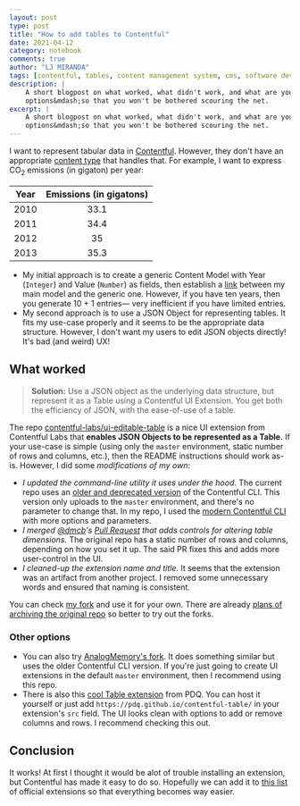 ```yaml
---
layout: post
type: post
title: "How to add tables to Contentful"
date: 2021-04-12
category: notebook
comments: true
author: "LJ MIRANDA"
tags: [contentful, tables, content management system, cms, software dev]
description: |
    A short blogpost on what worked, what didn't work, and what are your other
    options&mdash;so that you won't be bothered scouring the net.
excerpt: |
    A short blogpost on what worked, what didn't work, and what are your other
    options&mdash;so that you won't be bothered scouring the net.
---
```


<span class="firstcharacter">I</span> want to represent tabular data in [Contentful](https://www.contentful.com/).
However, they don't have an appropriate [content
type](https://www.contentful.com/developers/docs/concepts/data-model/) that
handles that. For example, I want to express CO<sub>2</sub> emissions (in
gigaton) per year:

| Year | Emissions (in gigatons) |
|:------:|:-----------:|
| 2010 | 33.1      |
| 2011 | 34.4      |
| 2012 | 35        |
| 2013 | 35.3      |

* My initial approach is to create a generic Content Model with Year (`Integer`)
    and Value (`Number`) as fields, then establish a
    [link](https://www.contentful.com/developers/docs/concepts/links/) between
    my main model and the generic one. However, if you have ten years, then you
    generate 10 + 1 entries&mdash; very inefficient if you have limited entries.
* My second approach is to use a JSON Object for representing tables. It fits
    my use-case properly and it seems to be the appropriate data structure.
    However, I don't want my users to edit JSON objects directly! It's bad (and
    weird) UX!

## What worked

> **Solution:** Use a JSON object as the underlying data structure, but represent
> it as a Table using a Contentful UI Extension. You get both the efficiency of
> JSON, with the ease-of-use of a table.

The repo
[contentful-labs/ui-editable-table](https://github.com/contentful-labs/ui-editable-table)
is a nice UI extension from Contentful Labs that **enables JSON Objects to be
represented as a Table.** If your use-case is simple (using only the `master`
environment, static number of rows and columns, etc.), then the README
instructions should work as-is. However, I did some *modifications of my own*:
* *I updated the command-line utility it uses under the hood*. The current
    repo uses an [older and deprecated
    version](https://github.com/contentful/contentful-extension-cli) of the
    Contentful CLI. This version only uploads to the `master` environment,
    and there's no parameter to change that. In my repo, I used the [modern
    Contentful
    CLI](https://github.com/contentful/contentful-cli/tree/master/docs/extension/create)
    with more options and parameters.
* *I merged [@dmcb](https://github.com/dmcb)'s [Pull Request](https://github.com/contentful-labs/ui-editable-table/pull/2) that adds controls for altering table dimensions.* The original repo has a static number of rows and columns, depending on how you set it up. The said PR fixes this and adds more user-control in the UI.
* *I cleaned-up the extension name and title.* It seems that the extension was
    an artifact from another project. I removed some unnecessary words and
    ensured that naming is consistent.

You can check [my fork](https://github.com/ljvmiranda921/ui-editable-table) and
use it for your own. There are already [plans of archiving the original
repo](https://github.com/contentful-labs/ui-editable-table/pull/2#issuecomment-815068867)
so better to try out the forks.

### Other options

* You can also try [AnalogMemory's
fork](https://github.com/AnalogMemory/contentful-tables/). It does something
similar but uses the older Contentful CLI version. If you're just going to
create UI extensions in the default `master` environment, then I recommend
using this repo.
* There is also this [cool Table extension](https://pdq.github.io/contentful-table/) from PDQ. You can host it yourself or just add `https://pdq.github.io/contentful-table/` in your extension's `src` field. The UI looks clean with options to add or remove columns and rows. I recommend checking this out.

## Conclusion

It works! At first I thought it would be alot of trouble installing an
extension, but Contentful has made it easy to do so. Hopefully we can add it to
[this list](https://github.com/contentful/extensions/tree/master/samples) of
official extensions so that everything becomes way easier.
